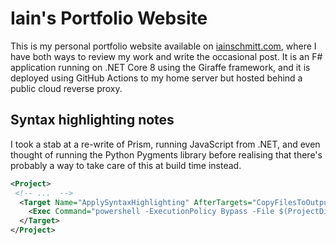 # Iain's Portfolio Website

This is my personal portfolio website available on [iainschmitt.com](https://iainschmitt.com), where I have both ways to review my work and write the occasional post.
It is an F# application running on .NET Core 8 using the Giraffe framework, and it is deployed using GitHub Actions to my home server but hosted behind a public cloud reverse proxy.

## Syntax highlighting notes
I took a stab at a re-write of Prism, running JavaScript from .NET, and even thought of running the Python Pygments library before realising that there's probably a way to take care of this at build time instead.

```xml
<Project>
 <!-- ...  -->
  <Target Name="ApplySyntaxHighlighting" AfterTargets="CopyFilesToOutputDirectory">
    <Exec Command="powershell -ExecutionPolicy Bypass -File $(ProjectDir)scripts\highlight-markdown.ps1 -targetDir $(OutDir)WebRoot" />
  </Target>
</Project>
```